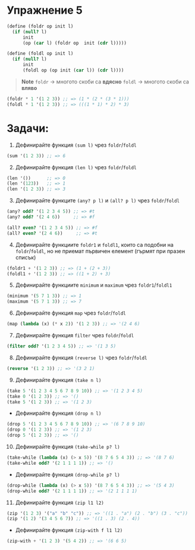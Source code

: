 # Упражнение 5

```scheme
(define (foldr op init l)
  (if (null? l)
      init
      (op (car l) (foldr op  init (cdr l)))))

(define (foldl op init l)
  (if (null? l)
      init
      (foldl op (op init (car l)) (cdr l))))
```

> **Note**
> `foldr` -> многото скоби са **вдясно**
> `foldl` -> многото скоби са **вляво**

```scheme
(foldr * 1 '(1 2 3)) ;; => (1 * (2 * (3 * 1)))
(foldl * 1 '(1 2 3)) ;; => (((1 * 1) * 2) * 3)
```


# Задачи:

1. Дефинирайте функция `(sum l)` чрез `foldr`/`foldl`

```scheme
(sum '(1 2 3)) ;; => 6
```

2. Дефинирайте функция `(len l)` чрез `foldr`/`foldl`

```scheme
(len '())      ;; => 0
(len '(123))   ;; => 1
(len '(1 2 3)) ;; => 3
```

3. Дефинирайте функците `(any? p l)` и `(all? p l)` чрез `foldr`/`foldl`

```scheme
(any? odd? '(1 2 3 4 5)) ;; => #t
(any? odd? '(2 4 6))     ;; => #f

(all? even? '(1 2 3 4 5)) ;; => #f
(all? even? '(2 4 6))     ;; => #t
```

4. Дефинирайте функциите `foldr1` и `foldl1`, които са подобни на `foldr`/`foldl`, но не приемат първичен елемент (гърмят при празен списък)

```scheme
(foldr1 + '(1 2 3)) ;; => (1 + (2 + 3))
(foldl1 + '(1 2 3)) ;; => ((1 + 2) + 3)
```

5. Дефинирайте функциите `minimum` и `maximum` чрез `foldr1`/`foldl1`
```scheme
(minimum '(5 7 1 3)) ;; => 1
(maximum '(5 7 1 3)) ;; => 7
```

6. Дефинирайте функция `map` чрез `foldr`/`foldl`

```scheme
(map (lambda (x) (* x 2)) '(1 2 3)) ;; => '(2 4 6)
```

7. Дефинирайте функция `filter` чрез `foldr`/`foldl`

```scheme
(filter odd? '(1 2 3 4 5)) ;; => '(1 3 5)
```

8. Дефинирайте функция `(reverse l)` чрез `foldr`/`foldl`

```scheme
(reverse '(1 2 3)) ;; => '(3 2 1)
```

9. Дефинирайте функция `(take n l)`

```scheme
(take 5 '(1 2 3 4 5 6 7 8 9 10)) ;; => '(1 2 3 4 5)
(take 0 '(1 2 3)) ;; => '()
(take 5 '(1 2 3)) ;; => '(1 2 3)
```

- Дефинирайте функция `(drop n l)`

```scheme
(drop 5 '(1 2 3 4 5 6 7 8 9 10)) ;; => '(6 7 8 9 10)
(drop 0 '(1 2 3)) ;; => '(1 2 3)
(drop 5 '(1 2 3)) ;; => '()
```

10. Дефинирайте функция `(take-while p? l)`

```scheme
(take-while (lambda (x) (> x 5)) '(8 7 6 5 4 3)) ;; => '(8 7 6)
(take-while odd? '(2 1 1 1 1)) ;; => '()
```

- Дефинирайте функция `(drop-while p? l)`

```scheme
(drop-while (lambda (x) (> x 5)) '(8 7 6 5 4 3)) ;; => '(5 4 3)
(drop-while odd? '(2 1 1 1 1)) ;; => '(2 1 1 1 1)
```

11. Дефинирайте функция `(zip l1 l2)`

```scheme
(zip '(1 2 3) '("a" "b" "c")) ;; => '((1 . "a") (2 . "b") (3 . "c"))
(zip '(1 2) '(3 4 5 6 7)) ;; => '((1 . 3) (2 . 4))
```

- Дефинирайте функция `(zip-with f l1 l2)`

```scheme
(zip-with + '(1 2 3) '(5 4 2)) ;; => '(6 6 5)
```

